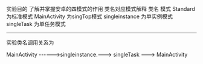 实验目的
了解并掌握安卓的四模式的作用
类名对应模式解释
  类名                  模式
Standard          为标准模式
MainActivity     为singTop模式
singleinstance   为单实例模式
singleTask         为单任务模式

*******
实验类名调用关系为

 MainActivity ------>singleinstance.---> singleTask ---> MainActivity